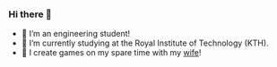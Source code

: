 ### Hi there 👋

- 🔭 I’m an engineering student!
- 🌱 I’m currently studying at the Royal Institute of Technology (KTH). 
- 💬 I create games on my spare time with my [wife](https://www.github.com/molli-l)!
